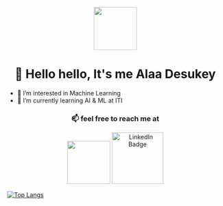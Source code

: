 <div id="header" align="center">
  <img src="https://media.giphy.com/media/M9gbBd9nbDrOTu1Mqx/giphy.gif" width="100"/>
</div>

# <div align="center">👋 Hello hello, It's me Alaa Desukey </div>
- 👀 I’m interested in Machine Learning
- 🌱 I’m currently learning AI & ML at ITI
 ### <div align="center" > 📫 feel free to reach me at</div>
<div id="badges" align="center">
  <a href="alaadesukey@outlook.com"><img width=100px src="https://camo.githubusercontent.com/b87ab91e3deeb17ce45fc36f33fa01610aa4709d3cc35ac29dc02bf97faf4dc9/68747470733a2f2f696d672e736869656c64732e696f2f62616467652f2d474d41494c2d4431343833363f7374796c653d666c61742d737175617265266c6f676f3d676d61696c266c6f676f436f6c6f723d7768697465"/></a>
  <a href='https://www.linkedin.com/in/alaadesukey/'><img width=120px src="https://img.shields.io/badge/LinkedIn-blue?style=for-the-badge&logo=linkedin&logoColor=white" alt="LinkedIn Badge"/></a>
</div>


[![Top Langs](https://github-readme-stats.vercel.app/api/top-langs/?username=your-github-username&layout=compact&theme=vision-friendly-dark)](https://github.com/anuraghazra/github-readme-stats)

